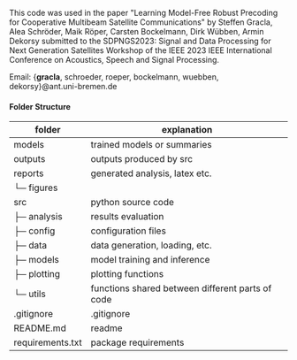 
This code was used in the paper "Learning Model-Free Robust Precoding for Cooperative Multibeam Satellite Communications"
by Steffen Gracla, Alea Schröder, Maik Röper, Carsten Bockelmann, Dirk Wübben, Armin Dekorsy
submitted to the
SDPNGS2023: Signal and Data Processing for Next Generation Satellites Workshop of the
IEEE 2023 IEEE International Conference on Acoustics, Speech and Signal Processing.

Email: {**gracla**, schroeder, roeper, bockelmann, wuebben, dekorsy}@ant.uni-bremen.de


#### Folder Structure

| folder           | explanation                                      |
|------------------|--------------------------------------------------|
| models           | trained models or summaries                      |
| outputs          | outputs produced by src                          |
| reports          | generated analysis, latex etc.                   |
| └─ figures       |                                                  |
| src              | python source code                               |
| ├─ analysis      | results evaluation                               |
| ├─ config        | configuration files                              |
| ├─ data          | data generation, loading, etc.                   |
| ├─ models        | model training and inference                     |
| ├─ plotting      | plotting functions                               |
| └─ utils         | functions shared between different parts of code |
| .gitignore       | .gitignore                                       |
| README.md        | readme                                           |
| requirements.txt | package requirements                             |
